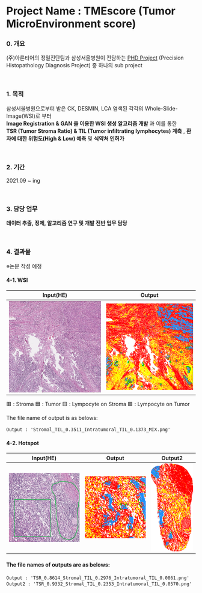 # Project Name : TMEscore (Tumor MicroEnvironment score)

### 0. 개요
(주)아론티어의 정밀진단팀과 삼성서울병원이 전담하는 [PHD Project](https://github.com/AhnHeeYoung/Projects-Arontier/blob/master/ICIscore/doc/PHD.PNG) (Precision Histopathology Diagnosis Project) 중 하나의 sub project   

<br />

### 1. 목적
삼성서울병원으로부터 받은 CK, DESMIN, LCA 염색된 각각의 Whole-Slide-Image(WSI)로 부터   
**Image Registration & GAN 을 이용한 WSI 생성 알고리즘 개발** 과 이를 통한   
**TSR (Tumor Stroma Ratio) & TIL (Tumor infiltrating lymphocytes) 계측**  , **환자에 대한 위험도(High & Low) 예측** 및 **식약처 인허가**

<br />
  
### 2. 기간
2021.09 ~ ing

<br />

### 3. 담당 업무
**데이터 추출, 정제, 알고리즘 연구 및 개발 전반 업무 담당**   

<br />

### 4. 결과물 
※논문 작성 예정   


#### 4-1. WSI


| Input(HE) | Output |
|---|---|
|![./doc/Input.PNG](./doc/Input.PNG)|![./doc/Output.PNG](./doc/Output.PNG)|
 
:red_square: : Stroma
:blue_square: : Tumor
:yellow_square: : Lympocyte on Stroma
:green_square: : Lympocyte on Tumor

The file name of output is as belows:   
```
Output : 'Stromal_TIL_0.3511_Intratumoral_TIL_0.1373_MIX.png'   
```

#### 4-2. Hotspot
| Input(HE) | Output | Output2 |
|---|---|---|
|![./doc/Input_Hotspot.PNG](./doc/Input_Hotspot.PNG)|![./doc/1x_TSR_0.8614_Stromal_TIL_0.2976_Intratumoral_TIL_0.0861.png](./doc/1x_TSR_0.8614_Stromal_TIL_0.2976_Intratumoral_TIL_0.0861.png)|![./doc/1x_TSR_0.9332_Stromal_TIL_0.2353_Intratumoral_TIL_0.0570.png](./doc/1x_TSR_0.9332_Stromal_TIL_0.2353_Intratumoral_TIL_0.0570.png)|


#### The file names of outputs are as belows:   
```
Output : 'TSR_0.8614_Stromal_TIL_0.2976_Intratumoral_TIL_0.0861.png'   
Output2 : 'TSR_0.9332_Stromal_TIL_0.2353_Intratumoral_TIL_0.0570.png'   
```
